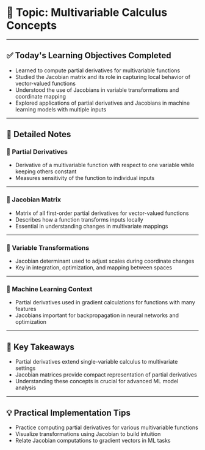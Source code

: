 # 📘 Topic: Multivariable Calculus Concepts

---

## ✅ Today's Learning Objectives Completed

- Learned to compute partial derivatives for multivariable functions  
- Studied the Jacobian matrix and its role in capturing local behavior of vector-valued functions  
- Understood the use of Jacobians in variable transformations and coordinate mapping  
- Explored applications of partial derivatives and Jacobians in machine learning models with multiple inputs  

---

## 📝 Detailed Notes

### 🔹 Partial Derivatives

- Derivative of a multivariable function with respect to one variable while keeping others constant  
- Measures sensitivity of the function to individual inputs  

---

### 🔹 Jacobian Matrix

- Matrix of all first-order partial derivatives for vector-valued functions  
- Describes how a function transforms inputs locally  
- Essential in understanding changes in multivariate mappings  

---

### 🔹 Variable Transformations

- Jacobian determinant used to adjust scales during coordinate changes  
- Key in integration, optimization, and mapping between spaces  

---

### 🔹 Machine Learning Context

- Partial derivatives used in gradient calculations for functions with many features  
- Jacobians important for backpropagation in neural networks and optimization  

---

## 🔑 Key Takeaways

- Partial derivatives extend single-variable calculus to multivariate settings  
- Jacobian matrices provide compact representation of partial derivatives  
- Understanding these concepts is crucial for advanced ML model analysis  

---

## 💡 Practical Implementation Tips

- Practice computing partial derivatives for various multivariable functions  
- Visualize transformations using Jacobian to build intuition  
- Relate Jacobian computations to gradient vectors in ML tasks  
